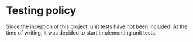# Testing policy

Since the inception of this project, unit tests have not been included. At the time of writing, it
was decided to start implementing unit tests.
